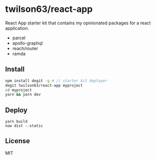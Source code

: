# twilson63/react-app

React App starter kit that contains my opinionated packages for a react application.

- parcel
- apollo-graphql
- reach/router
- ramda

## Install

```sh
npm install degit -g # // starter kit deployer
degit twilson63/react-app myproject
cd myproject
yarn && yarn dev
```

## Deploy

```
yarn build
now dist --static
```

## License

MIT
